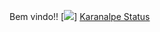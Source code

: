 Bem vindo!!
[<img src="https://encrypted-tbn0.gstatic.com/images?q=tbn:ANd9GcQQ-NMt2VLwnzK1ooSQ59qdZt2snJFn58Kmll9Wi6JBU3cVqcLZJVMxcw7QiPh43-he4Hw&usqp=CAU" />]
[Karanalpe Status](https://github-readme-stats.vercel.app/api?username=leonardu76&show_icons=true)
